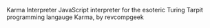 Karma Interpreter
JavaScript interpreter for the esoteric Turing Tarpit programming langauge Karma, by revcompgeek
